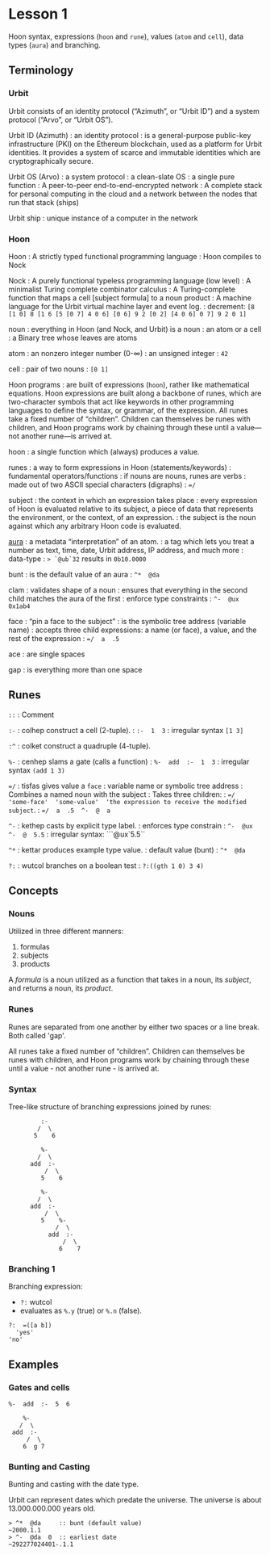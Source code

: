 # Lesson 1

Hoon syntax, expressions (`hoon` and `rune`), values (`atom` and `cell`), data types (`aura`) and branching.

## Terminology

### Urbit

Urbit consists of an identity protocol (“Azimuth”, or “Urbit ID”) and a system protocol (“Arvo”, or “Urbit OS”).

Urbit ID (Azimuth)
: an identity protocol
: is a general-purpose public-key infrastructure (PKI) on the Ethereum blockchain, used as a platform for Urbit identities. It provides a system of scarce and immutable identities which are cryptographically secure.

Urbit OS (Arvo)
: a system protocol
: a clean-slate OS
: a single pure function
: A peer-to-peer end-to-end-encrypted network
: A complete stack for personal computing in the cloud and a network between the nodes that run that stack (ships)

Urbit ship
: unique instance of a computer in the network

### Hoon

Hoon
: A strictly typed functional programming language
: Hoon compiles to Nock

Nock
: A purely functional typeless programming language (low level)
: A minimalist Turing complete combinator calculus
: A Turing-complete function that maps a cell [subject formula] to a noun product
: A machine language for the Urbit virtual machine layer and event log.
: decrement: `[8 [1 0] 8 [1 6 [5 [0 7] 4 0 6] [0 6] 9 2 [0 2] [4 0 6] 0 7] 9 2 0 1]`

noun
: everything in Hoon (and Nock, and Urbit) is a noun
: an atom or a cell
: a Binary tree whose leaves are atoms

atom
: an nonzero integer number (0-∞)
: an unsigned integer
: `42`

cell
: pair of two nouns
: `[0 1]`

Hoon programs
: are built of expressions (`hoon`), rather like mathematical equations. Hoon expressions are built along a backbone of runes, which are two-character symbols that act like keywords in other programming languages to define the syntax, or grammar, of the expression. All runes take a fixed number of “children”. Children can themselves be runes with children, and Hoon programs work by chaining through these until a value—not another rune—is arrived at.

hoon
: a single function which (always) produces a value.

runes
: a way to form expressions in Hoon (statements/keywords)
: fundamental operators/functions
: if nouns are nouns, runes are verbs
: made out of two ASCII special characters (digraphs)
: `=/`

subject
: the context in which an expression takes place
: every expression of Hoon is evaluated relative to its subject, a piece of data that represents the environment, or the context, of an expression.
: the subject is the noun against which any arbitrary Hoon code is evaluated.

[aura](https://developers.urbit.org/reference/hoon/auras)
: a metadata “interpretation” of an atom.
: a tag which lets you treat a number as text, time, date, Urbit address, IP address, and much more
: data-type
: ``> `@ub`32`` results in `0b10.0000`

bunt
: is the default value of an aura
: `^*  @da`

clam
: validates shape of a noun
: ensures that everything in the second child matches the aura of the first
: enforce type constraints
: `^-  @ux  0x1ab4`

face
: “pin a face to the subject”
: is the symbolic tree address (variable name)
: accepts three child expressions: a name (or face), a value, and the rest of the expression
: `=/  a  .5`

ace
: are single spaces

gap
: is everything more than one space

## Runes

`::`
: Comment

`:-`
: colhep construct a cell (2-tuple).
: `:-  1  3`
: irregular syntax `[1 3]`

`:^`
: colket construct a quadruple (4-tuple).

`%-`
: cenhep slams a gate (calls a function)
: `%-  add  :-  1  3`
: irregular syntax `(add 1 3)`

`=/`
: tisfas gives value a `face`
: variable name or symbolic tree address
: Combines a named noun with the subject
: Takes three children: 
: `=/  'some-face'  'some-value'  'the expression to receive the modified subject`.
: `=/  a  .5  ^-  @  a`

`^-`
: kethep casts by explicit type label.
: enforces type constrain
: `^-  @ux  ^-  @  5.5`
: irregular syntax: ```@ux`5.5``

`^*`
: kettar produces example type value. 
: default value (bunt)
: `^*  @da`

`?:`
: wutcol branches on a boolean test
: `?:((gth 1 0) 3 4)`


## Concepts

### Nouns

Utilized in three different manners:

1. formulas
2. subjects
3. products

A *formula* is a noun utilized as a function
that takes in a noun, its *subject*,
and returns a noun, its *product*.

### Runes

Runes are separated from one another by either two spaces or a line break. Both called 'gap'.

All runes take a fixed number of “children”. Children can themselves be runes with children, and Hoon programs work by chaining through these until a value - not another rune - is arrived at.

### Syntax

Tree-like structure of branching expressions joined by runes:

```
         :-
        /  \
       5    6

         %-
        /  \
      add  :-
          /  \
         5    6

         %-
        /  \
      add  :-
          /  \
         5    %-
             /  \
           add  :-
               /  \
              6    7
```

### Branching 1

Branching expression:
- `?:` wutcol
- evaluates as `%.y` (true) or `%.n` (false).

```hoon
?:  =([a b])
  'yes'
'no'
```

## Examples

### Gates and cells

```
%-  add  :-  5  6

    %-
   /  \
 add  :-
     /  \
    6  g 7
```

### Bunting and Casting

Bunting and casting with the date type.

Urbit can represent dates which predate the universe. The universe is about
13.000.000.000 years old.

```dojo
> ^*  @da     :: bunt (default value)
~2000.1.1
> ^-  @da  0  :: earliest date
~292277024401-.1.1
```
